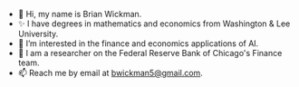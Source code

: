 - 👋 Hi, my name is Brian Wickman.
- ✨ I have degrees in mathematics and economics from Washington & Lee University.
- 👀 I’m interested in the finance and economics applications of AI.
- 🌱 I am a researcher on the Federal Reserve Bank of Chicago's Finance team.
- 📫 Reach me by email at bwickman5@gmail.com.

<!---
wickmanb22/wickmanb22 is a ✨ special ✨ repository because its `README.md` (this file) appears on your GitHub profile.
You can click the Preview link to take a look at your changes.
--->
